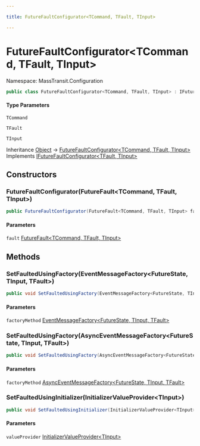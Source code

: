```yaml
---

title: FutureFaultConfigurator<TCommand, TFault, TInput>

---
```


# FutureFaultConfigurator\<TCommand, TFault, TInput\>

Namespace: MassTransit.Configuration

```csharp
public class FutureFaultConfigurator<TCommand, TFault, TInput> : IFutureFaultConfigurator<TFault, TInput>
```

#### Type Parameters

`TCommand`<br/>

`TFault`<br/>

`TInput`<br/>

Inheritance [Object](https://learn.microsoft.com/en-us/dotnet/api/system.object) → [FutureFaultConfigurator\<TCommand, TFault, TInput\>](../masstransit-configuration/futurefaultconfigurator-3)<br/>
Implements [IFutureFaultConfigurator\<TFault, TInput\>](../masstransit/ifuturefaultconfigurator-2)

## Constructors

### **FutureFaultConfigurator(FutureFault\<TCommand, TFault, TInput\>)**

```csharp
public FutureFaultConfigurator(FutureFault<TCommand, TFault, TInput> fault)
```

#### Parameters

`fault` [FutureFault\<TCommand, TFault, TInput\>](../masstransit-futures/futurefault-3)<br/>

## Methods

### **SetFaultedUsingFactory(EventMessageFactory\<FutureState, TInput, TFault\>)**

```csharp
public void SetFaultedUsingFactory(EventMessageFactory<FutureState, TInput, TFault> factoryMethod)
```

#### Parameters

`factoryMethod` [EventMessageFactory\<FutureState, TInput, TFault\>](../../masstransit-abstractions/masstransit/eventmessagefactory-3)<br/>

### **SetFaultedUsingFactory(AsyncEventMessageFactory\<FutureState, TInput, TFault\>)**

```csharp
public void SetFaultedUsingFactory(AsyncEventMessageFactory<FutureState, TInput, TFault> factoryMethod)
```

#### Parameters

`factoryMethod` [AsyncEventMessageFactory\<FutureState, TInput, TFault\>](../../masstransit-abstractions/masstransit/asynceventmessagefactory-3)<br/>

### **SetFaultedUsingInitializer(InitializerValueProvider\<TInput\>)**

```csharp
public void SetFaultedUsingInitializer(InitializerValueProvider<TInput> valueProvider)
```

#### Parameters

`valueProvider` [InitializerValueProvider\<TInput\>](../masstransit/initializervalueprovider-1)<br/>
